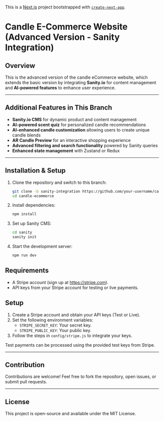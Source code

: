 This is a [Next.js](https://nextjs.org) project bootstrapped with [`create-next-app`](https://nextjs.org/docs/app/api-reference/cli/create-next-app).

# Candle E-Commerce Website (Advanced Version - Sanity Integration)

## Overview

This is the advanced version of the candle eCommerce website, which extends the basic version by integrating **Sanity.io** for content management and **AI-powered features** to enhance user experience.

---

## Additional Features in This Branch

- **Sanity.io CMS** for dynamic product and content management
- **AI-powered scent quiz** for personalized candle recommendations
- **AI-enhanced candle customization** allowing users to create unique candle blends
- **AR Candle Preview** for an interactive shopping experience
- **Advanced filtering and search functionality** powered by Sanity queries
- **Enhanced state management** with Zustand or Redux

---

## Installation & Setup

1. Clone the repository and switch to this branch:
   ```bash
   git clone -b sanity-integration https://github.com/your-username/candle-ecommerce.git
   cd candle-ecommerce
   ```
2. Install dependencies:
   ```bash
   npm install
   ```
3. Set up Sanity CMS:
   ```bash
   cd sanity
   sanity init
   ```
4. Start the development server:
   ```bash
   npm run dev
   ```

## Requirements

- A Stripe account (sign up at https://stripe.com).
- API keys from your Stripe account for testing or live payments.

## Setup

1. Create a Stripe account and obtain your API keys (Test or Live).
2. Set the following environment variables:
   - `STRIPE_SECRET_KEY`: Your secret key.
   - `STRIPE_PUBLIC_KEY`: Your public key.
3. Follow the steps in `config/stripe.js` to integrate your keys.

Test payments can be processed using the provided test keys from Stripe.

---

## Contribution

Contributions are welcome! Feel free to fork the repository, open issues, or submit pull requests.

---

## License

This project is open-source and available under the MIT License.

